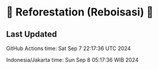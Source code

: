 
# 🌳 Reforestation (Reboisasi) 🌲

## Last Updated

GitHub Actions time: Sat Sep  7 22:17:36 UTC 2024

Indonesia/Jakarta time: Sun Sep  8 05:17:36 WIB 2024
